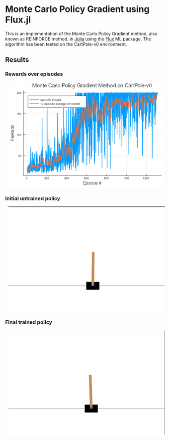# Monte Carlo Policy Gradient using Flux.jl

This is an implementation of the Monte Carlo Policy Gradient method, also known as REINFORCE method, in [Julia](https://julialang.org) using the [Flux](https://github.com/Flux.jl) ML package. The algorithm has been tested on the CartPole-v0 environment.


## Results
### Rewards over episodes
<img src="extras/Reward.png" alt="rewards plot" style="float: center; margin-left: 10px;" >
<br>

### Initial untrained policy
<img src="extras/untrained policy.gif" alt="rewards plot" style="float: center; margin-left: 10px;">

### Final trained policy
<img src="extras/trained policy.gif" alt="rewards plot" style="float: center; margin-left: 10px;">
